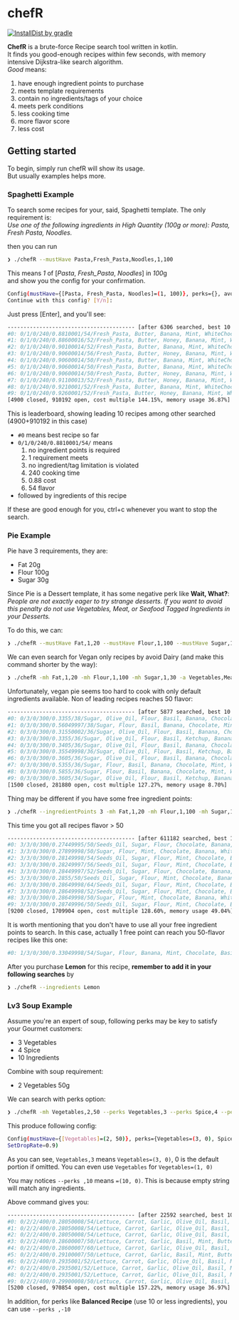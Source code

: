 # chefR

[![InstallDist by gradle](https://github.com/iciakky/chefR/workflows/InstallDist%20by%20gradle/badge.svg)](https://github.com/iciakky/chefR/actions)

**ChefR** is a brute-force Recipe search tool written in kotlin.  
It finds you good-enough recipes within few seconds, with memory intensive Dijkstra-like search algorithm.  
*Good* means: 
1. have enough ingredient points to purchase
1. meets template requirements
1. contain no ingredients/tags of your choice 
1. meets perk conditions
1. less cooking time
1. more flavor score
1. less cost

## Getting started

To begin, simply run chefR will show its usage.  
But usually examples helps more.

### Spaghetti Example

To search some recipes for your, said, Spaghetti template. The only requirement is:  
*Use one of the following ingredients in High Quantity (100g or more): Pasta, Fresh Pasta, Noodles.*  

then you can run
```bash
❯ ./chefR --mustHave Pasta,Fresh_Pasta,Noodles,1,100
```
This means *1* of [*Pasta*, *Fresh_Pasta*, *Noodles*] in *100*g  
and show you the config for your confirmation. 
```bash
Config(mustHave={[Pasta, Fresh_Pasta, Noodles]=(1, 100)}, perks={}, avoid=[], boughtIngredients=[], ingredientPoints=0, cookingTimeModifier=1.0, leaderboardSize=10, stopByCookingTime=true, stopByCostMultiple=1.8, memoryFullThreshold=0.8, openSetDropRate=0.9)
Continue with this config? [Y/n]:
```
Just press [Enter], and you'll see:
```bash
---------------------------------------- [after 6306 searched, best 10 below] ----------------------------------------
#0: 0/1/0/240/0.8810001/54/Fresh_Pasta, Butter, Banana, Mint, WhiteChocolate, DarkChocolate, Chocolate, Basil, Blonde_Beer
#1: 0/1/0/240/0.88600016/52/Fresh_Pasta, Butter, Honey, Banana, Mint, WhiteChocolate, DarkChocolate, Chocolate, Basil
#2: 0/1/0/240/0.90100014/52/Fresh_Pasta, Butter, Banana, Mint, WhiteChocolate, DarkChocolate, Chocolate, Basil, Blonde_Beer, Ketchup
#3: 0/1/0/240/0.90600014/56/Fresh_Pasta, Butter, Honey, Banana, Mint, WhiteChocolate, DarkChocolate, Chocolate, Basil, Blonde_Beer
#4: 0/1/0/240/0.90600014/50/Fresh_Pasta, Butter, Banana, Mint, WhiteChocolate, DarkChocolate, Chocolate, Basil, Blonde_Beer, Apple
#5: 0/1/0/240/0.90600014/50/Fresh_Pasta, Butter, Banana, Mint, WhiteChocolate, DarkChocolate, Chocolate, Basil, Blonde_Beer, Olive_Oil
#6: 0/1/0/240/0.90600014/50/Fresh_Pasta, Butter, Honey, Banana, Mint, WhiteChocolate, DarkChocolate, Chocolate, Basil, Ketchup
#7: 0/1/0/240/0.91100013/52/Fresh_Pasta, Butter, Honey, Banana, Mint, WhiteChocolate, DarkChocolate, Chocolate, Basil, Apple
#8: 0/1/0/240/0.9210001/52/Fresh_Pasta, Butter, Banana, Mint, WhiteChocolate, DarkChocolate, Chocolate, Basil, Olive_Oil, Garlic, Lettuce
#9: 0/1/0/240/0.9260001/52/Fresh_Pasta, Butter, Honey, Banana, Mint, WhiteChocolate, DarkChocolate, Chocolate, Basil, Blonde_Beer, Ketchup
[4900 closed, 910192 open, cost multiple 144.15%, memory usage 36.87%]
```
This is leaderboard, showing leading 10 recipes among other searched (4900+910192 in this case)
* `#0` means best recipe so far
* `0/1/0/240/0.8810001/54/` means 
  1. no ingredient points is required
  1. 1 requirement meets
  1. no ingredient/tag limitation is violated
  1. 240 cooking time
  1. 0.88 cost
  1. 54 flavor
* followed by ingredients of this recipe   

If these are good enough for you, ctrl+c whenever you want to stop the search.  

### Pie Example
Pie have 3 requirements, they are:
* Fat 20g
* Flour 100g
* Sugar 30g

Since Pie is a Dessert template, it has some negative perk like **Wait, What?**:  
*People are not exactly eager to try strange desserts. If you want to avoid this penalty do not use Vegetables, Meat, or Seafood Tagged Ingredients in your Desserts.*

To do this, we can:
```bash
❯ ./chefR --mustHave Fat,1,20 --mustHave Flour,1,100 --mustHave Sugar,1,30 --avoid Vegetables,Meat,Seafood
```
We can even search for Vegan only recipes by avoid Dairy (and make this command shorter by the way):
```bash
❯ ./chefR -mh Fat,1,20 -mh Flour,1,100 -mh Sugar,1,30 -a Vegetables,Meat,Seafood,Dairy
```
Unfortunately, vegan pie seems too hard to cook with only default ingredients available. Non of leading recipes reaches 50 flavor:   
```bash
---------------------------------------- [after 5877 searched, best 10 below] ----------------------------------------
#0: 0/3/0/300/0.3355/38/Sugar, Olive_Oil, Flour, Basil, Banana, Chocolate, Mint, WhiteChocolate, DarkChocolate, Blonde_Beer
#1: 0/3/0/300/0.56049997/38/Sugar, Flour, Basil, Banana, Chocolate, Mint, WhiteChocolate, DarkChocolate, Blonde_Beer, Margarine, Honey
#2: 0/3/0/300/0.31550002/36/Sugar, Olive_Oil, Flour, Basil, Banana, Chocolate, Mint, WhiteChocolate, DarkChocolate
#3: 0/3/0/300/0.3355/36/Sugar, Olive_Oil, Flour, Basil, Ketchup, Banana, Chocolate, Mint, WhiteChocolate, DarkChocolate
#4: 0/3/0/300/0.3405/36/Sugar, Olive_Oil, Flour, Basil, Banana, Chocolate, Mint, WhiteChocolate, DarkChocolate, Honey
#5: 0/3/0/300/0.35549998/36/Sugar, Olive_Oil, Flour, Basil, Ketchup, Banana, Chocolate, Mint, WhiteChocolate, DarkChocolate, Blonde_Beer
#6: 0/3/0/300/0.3605/36/Sugar, Olive_Oil, Flour, Basil, Banana, Chocolate, Mint, WhiteChocolate, DarkChocolate, Blonde_Beer, Honey
#7: 0/3/0/300/0.5355/36/Sugar, Flour, Basil, Banana, Chocolate, Mint, WhiteChocolate, DarkChocolate, Blonde_Beer, Margarine
#8: 0/3/0/300/0.5855/36/Sugar, Flour, Basil, Banana, Chocolate, Mint, WhiteChocolate, DarkChocolate, Blonde_Beer, Margarine, Honey, Apple
#9: 0/3/0/300/0.3605/34/Sugar, Olive_Oil, Flour, Basil, Ketchup, Banana, Chocolate, Mint, WhiteChocolate, DarkChocolate, Honey
[1500 closed, 281880 open, cost multiple 127.27%, memory usage 8.70%]
```

Thing may be different if you have some free ingredient points:

```bash
❯ ./chefR --ingredientPoints 3 -mh Fat,1,20 -mh Flour,1,100 -mh Sugar,1,30 -a Vegetables,Meat,Seafood,Dairy
```
This time you got all recipes flavor > 50
```bash
---------------------------------------- [after 611182 searched, best 10 below] ----------------------------------------
#0: 3/3/0/300/0.27449995/50/Seeds_Oil, Sugar, Flour, Chocolate, Banana, WhiteChocolate, DarkChocolate, Cinnamon, Coffee
#1: 3/3/0/300/0.27899998/50/Sugar, Flour, Mint, Chocolate, Banana, WhiteChocolate, DarkChocolate, Coffee, Chestnuts, Seeds_Oil
#2: 3/3/0/300/0.28149998/54/Seeds_Oil, Sugar, Flour, Mint, Chocolate, Banana, WhiteChocolate, DarkChocolate, Lemon, Coffee
#3: 3/3/0/300/0.28249997/56/Seeds_Oil, Sugar, Flour, Mint, Chocolate, Banana, WhiteChocolate, DarkChocolate, Tea_Leaves, Coffee
#4: 3/3/0/300/0.28449997/52/Seeds_Oil, Sugar, Flour, Chocolate, Banana, WhiteChocolate, DarkChocolate, Orange, Coffee
#5: 3/3/0/300/0.2855/50/Seeds_Oil, Sugar, Flour, Mint, Chocolate, Banana, WhiteChocolate, DarkChocolate, Lemon, Soy
#6: 3/3/0/300/0.28649998/64/Seeds_Oil, Sugar, Flour, Mint, Chocolate, Banana, WhiteChocolate, DarkChocolate, Cinnamon, Coffee
#7: 3/3/0/300/0.28649998/52/Seeds_Oil, Sugar, Flour, Mint, Chocolate, Banana, WhiteChocolate, DarkChocolate, Tea_Leaves, Soy
#8: 3/3/0/300/0.28649998/50/Sugar, Flour, Mint, Chocolate, Banana, WhiteChocolate, DarkChocolate, Coffee, Lime, Seeds_Oil
#9: 3/3/0/300/0.28749996/50/Seeds_Oil, Sugar, Flour, Mint, Chocolate, Banana, WhiteChocolate, DarkChocolate, Lemon, Blueberries
[9200 closed, 1709904 open, cost multiple 128.60%, memory usage 49.04%]
```
It is worth mentioning that you don't have to use all your free ingredient points to search. In this case, actually 1 free point can reach you 50-flavor recipes like this one:
```bash
#0: 1/3/0/300/0.33049998/54/Sugar, Flour, Banana, Mint, Chocolate, Basil, Lemon, Olive_Oil, WhiteChocolate, DarkChocolate
```
After you purchase **Lemon** for this recipe, **remember to add it in your following searches** by
 ```bash
 ❯ ./chefR --ingredients Lemon
 ```

### Lv3 Soup Example
Assume you're an expert of soup, following perks may be key to satisfy your Gourmet customers:
* 3 Vegetables
* 4 Spice
* 10 Ingredients

Combine with soup requirement: 
* 2 Vegetables 50g

We can search with perks option:
```bash
❯ ./chefR -mh Vegetables,2,50 --perks Vegetables,3 --perks Spice,4 --perks ,10
```
This produce following config:
```bash
Config(mustHave={[Vegetables]=(2, 50)}, perks={Vegetables=(3, 0), Spice=(4, 0), =(10, 0)}, avoid=[], boughtIngredients=[], ingredientPoints=0, cookingTimeModifier=1.0, leaderboardSize=10, stopByCookingTime=true, stopByCostMultiple=1.8, memoryFullThreshold=0.8, open
SetDropRate=0.9)
```
As you can see, `Vegetables,3` means `Vegetables=(3, 0)`, 0 is the default portion if omitted.
You can even use `Vegetables` for `Vegetables=(1, 0)`

You may notices `--perks ,10` means `=(10, 0)`. This is because empty string will match any ingredients.

Above command gives you:
```bash
---------------------------------------- [after 22592 searched, best 10 below] ----------------------------------------
#0: 0/2/2/400/0.28050008/54/Lettuce, Carrot, Garlic, Olive_Oil, Basil, Mint, Butter, Chocolate, Banana, DarkChocolate
#1: 0/2/2/400/0.28050008/54/Lettuce, Carrot, Garlic, Olive_Oil, Basil, Mint, Butter, Chocolate, WhiteChocolate, Banana
#2: 0/2/2/400/0.28050008/54/Lettuce, Carrot, Garlic, Olive_Oil, Basil, Mint, Butter, WhiteChocolate, Banana, DarkChocolate
#3: 0/2/2/400/0.28600007/50/Lettuce, Carrot, Garlic, Basil, Mint, Butter, Chocolate, WhiteChocolate, Banana, DarkChocolate, Honey
#4: 0/2/2/400/0.28600007/60/Lettuce, Carrot, Garlic, Olive_Oil, Basil, Mint, Butter, Chocolate, WhiteChocolate, Banana, DarkChocolate
#5: 0/2/2/400/0.29100007/50/Lettuce, Carrot, Garlic, Basil, Mint, Butter, Chocolate, WhiteChocolate, Banana, DarkChocolate, Black_Pepper
#6: 0/2/2/400/0.2935001/52/Lettuce, Carrot, Garlic, Olive_Oil, Basil, Mint, Butter, Chocolate, Apple, DarkChocolate
#7: 0/2/2/400/0.2935001/52/Lettuce, Carrot, Garlic, Olive_Oil, Basil, Mint, Butter, WhiteChocolate, Apple, DarkChocolate
#8: 0/2/2/400/0.2935001/52/Lettuce, Carrot, Garlic, Olive_Oil, Basil, Mint, Butter, Chocolate, WhiteChocolate, Apple
#9: 0/2/2/400/0.29900008/50/Lettuce, Carrot, Garlic, Olive_Oil, Basil, Mint, Butter, Chocolate, WhiteChocolate, Apple, DarkChocolate
[5200 closed, 970854 open, cost multiple 157.22%, memory usage 36.97%]
```

In addition, for perks like **Balanced Recipe** (use 10 or less ingredients), you can use `--perks ,-10`